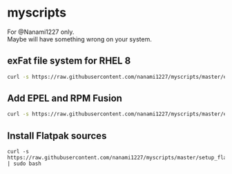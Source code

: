 # myscripts
For @Nanami1227 only.  
Maybe will have something wrong on your system.

## exFat file system for RHEL 8
```sh
curl -s https://raw.githubusercontent.com/nanami1227/myscripts/master/exfat.sh | sudo bash
```

## Add EPEL and RPM Fusion
```sh
curl -s https://raw.githubusercontent.com/nanami1227/myscripts/master/enable_epel_andrpmfusion.sh | sudo bash
```

## Install Flatpak sources
```
curl -s https://raw.githubusercontent.com/nanami1227/myscripts/master/setup_flatpak_sources.sh | sudo bash
```
